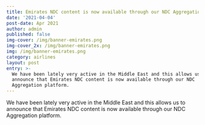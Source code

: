 ```yaml
---
title: Emirates NDC content is now available through our NDC Aggregation platform
date: '2021-04-04'
post-date: Apr 2021
author: admin
published: false
img-cover: /img/banner-emirates.png
img-cover_2x: /img/banner-emirates.png
img: /img/banner-emirates.png
category: airlines
layout: post
entry: >-
  We have been lately very active in the Middle East and this allows us to
  announce that Emirates NDC content is now available through our NDC
  Aggregation platform.
---
```

We have been lately very active in the Middle East and this allows us to announce that Emirates NDC content is now available through our NDC Aggregation platform.
